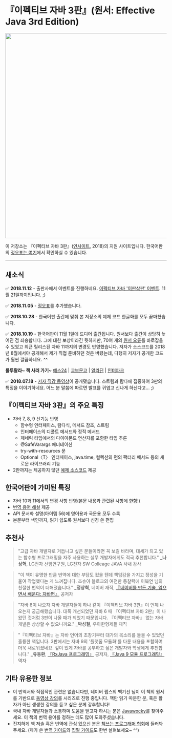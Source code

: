 # 『이펙티브 자바 3판』(원서: Effective Java 3rd Edition)

<img src="https://github.com/WegraLee/effective-java-3e-source-code/blob/master/EJ3.jpg" width="640">

이 저장소는 『이펙티브 자바 3판』([인사이트](http://blog.insightbook.co.kr/), 2018)의 지원 사이트입니다.
한국어판의 [정오표는 여기](https://docs.google.com/document/d/1PB9DpFff24MtguO3DYKpW-n6xtSC7NbY5A5_Tm55qMs)에서 확인하실 수 있습니다.

---

## 새소식
:white_check_mark: **2018.11.12** - 출판사에서 이벤트를 진행하네요. [이펙티브 자바 '이판삼판' 이벤트](http://www.insightbook.co.kr/13113). 11월 21일까지입니다. ;)

:white_check_mark: **2018.11.05** - [정오표](https://docs.google.com/document/d/1PB9DpFff24MtguO3DYKpW-n6xtSC7NbY5A5_Tm55qMs)를 추가했습니다.

:white_check_mark: **2018.10.28** - 한국어판 출간에 맞춰 본 저장소의 예제 코드 한글화를 모두 끝마쳤습니다.

:white_check_mark: **2018.10.19** - 한국어판이 11월 1일에 드디어 출간됩니다. 원서보다 출간이 상당히 늦어진 점 죄송합니다. 그에 대한 보상이라긴 뭣하지만, 70여 개의 [원서 오류](https://docs.google.com/document/d/1mAeEgQu4H4ADxa03k7YaVDjIP5vJBvjVIjg3DIvoc8E/edit)를 바로잡을 수 있었고 최근 릴리스된 자바 11까지의 변경도 반영했습니다. 저자가 소스코드를 2018년 8월에서야 공개해서 제가 직접 준비하던 것은 버렸는데, 다행히 저자가 공개한 코드가 훨씬 깔끔하네요. ^^

**룰루랄라~ 책 사러 가기~** [예스24](http://www.yes24.com/24/Goods/65551284) | [교보문고](http://www.kyobobook.co.kr/product/detailViewKor.laf?ejkGb=KOR&mallGb=KOR&barcode=9788966262281&orderClick=LAH&Kc=) | [알라딘](https://www.aladin.co.kr/shop/wproduct.aspx?ItemId=171196410) | [인터파크](http://book.interpark.com/product/BookDisplay.do?_method=detail&sc.shopNo=0000400000&sc.prdNo=294626264&sc.saNo=003002001&bid1=search&bid2=product&bid3=title&bid4=001)

:white_check_mark: **2018.07.18** - [저자 직강 동영상](https://www.infoq.com/presentations/effective-java-third-edition?useSponsorshipSuggestions=true&utm_source=presentations_about_java&utm_medium=link&utm_campaign=java)이 공개됐습니다. 스트림과 람다에 집중하여 3판의 특징을 이야기하네요. 어느 분 말씀에 따르면 발표를 귀엽고 신나게 하신다고... ;)

## 『이펙티브 자바 3판』의 주요 특징

* 자바 7, 8, 9 신기능 반영
  * 함수형 인터페이스, 람다식, 메서드 참조, 스트림
  * 인터페이스의 디폴트 메서드와 정적 메서드
  * 제네릭 타입에서의 다이아몬드 연산자를 포함한 타입 추론
  * @SafeVarargs 애너테이션
  * try-with-resources 문
  * Optional〈T〉 인터페이스, java.time, 컬렉션의 편의 팩터리 메서드 등의 새로운 라이브러리 기능
* 2판까지는 제공하지 않던 [예제 소스코드](https://github.com/WegraLee/effective-java-3e-source-code/tree/master/src/effectivejava) 제공

## 한국어판에 가미된 특징

* 자바 10과 11에서의 변경 사항 반영(본문 내용과 관련된 사항에 한함!)
* [번역 용어 해설](https://docs.google.com/document/d/1Nw-_FJKre9x7Uy6DZ0NuAFyYUCjBPCpINxqrP0JFuXk/edit) 제공
* API 문서화 설명(아이템 56)에 영어용과 국문용 모두 수록
* 본문부터 색인까지, 읽기 쉽도록 원서보다 신경 쓴 편집

## 추천사
>"고급 자바 개발자로 거듭나고 싶은 분들이라면 꼭 보길 바라며, 대세가 되고 있는 함수형 프로그래밍을 자주 사용하는 실무 개발자에게도 적극 추천합니다."
**_나상혁**, LG전자 선임연구원, LG전자 SW Colleage JAVA 사내 강사

>"이 책이 유명한 만큼 번역에 대한 부담도 컸을 텐데 책임감을 가지고 정성을 기울여 작업했다는 게 느껴집니다. 조슈아 블로크의 여전한 통찰력에 이복연 님의 친절한 번역이 더해졌습니다."
**_정상혁**, 네이버 재직, [『네이버를 만든 기술, 읽으면서 배운다: 자바편』](http://www.yes24.com/24/Goods/16813496) 공저자

>"자바 8이 나오자 자바 개발자들이 하나 같이 『이펙티브 자바 3판』이 언제 나오는지 궁금해했습니다. 대폭 개선되었던 자바 6 때 『이펙티브 자바 2판』이 나왔던 것처럼 3판이 나올 때가 되었기 때문입니다. 『이펙티브 자바』 없는 자바 개발은 상상할 수 없으니까요."
**_박성철**, 우아한형제들 재직

>"『이펙티브 자바』는 자바 언어의 초창기부터 대가의 목소리를 들을 수 있었던 훌륭한 책입니다. 3판에서는 자바 9의 '플랫폼 모듈화'를 다룬 내용을 포함하여 더욱 새로워졌네요. 깊이 있게 자바를 공부하고 싶은 개발자와 학생에게 추천합니다."
**_유동환**, [『RxJava 프로그래밍』](http://www.yes24.com/24/goods/45506284) 공저자, [『Java 9 모듈 프로그래밍』](http://www.yes24.com/24/Goods/60232732) 역자

## 기타 유용한 정보

* 이 번역서와 직접적인 관련은 없습니다만, 네이버 랩스의 백기선 님이 이 책의 원서를 기반으로 [동영상 강의](https://www.youtube.com/watch?v=X7RXP6EI-5E&list=PLfI752FpVCS8e5ACdi5dpwLdlVkn0QgJJ)를 시리즈로 진행 중입니다. 책만 읽기 따분한 분, 혹은 활자가 아닌 생생한 강의를 듣고 싶은 분께 강추합니다!
* 국내 자바 개발자들과 소통하며 도움을 얻고자 하시는 분은 [Javawocky](https://www.facebook.com/groups/javawocky/)를 찾아주세요. 이 책의 번역 용어를 정하는 데도 많이 도와주셨습니다.
* 진지하게 책 저술 혹은 번역에 관심 있으신 분은 [책쓰는 프로그래머 협회](https://www.facebook.com/groups/techbookwriting/)에 들러봐주세요. (제가 쓴 [번역 가이드](https://www.slideshare.net/wegra/ss-52826286)와 [집필 가이드](https://github.com/hanbitmedia/Writing-IT-Books)도 한번 살펴보세요~ ^^)
